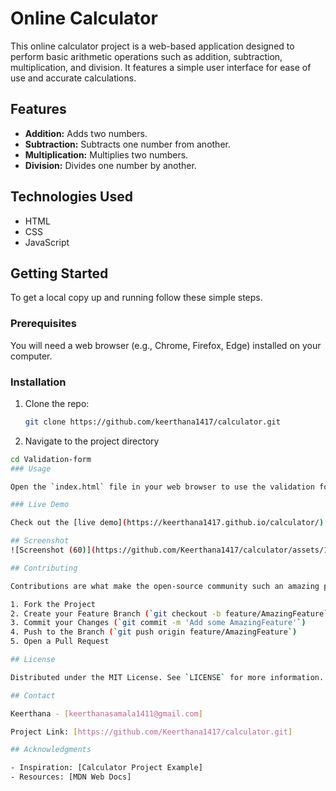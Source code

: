 # Online Calculator

This online calculator project is a web-based application designed to perform basic arithmetic operations such as addition, subtraction, multiplication, and division. It features a simple user interface for ease of use and accurate calculations.

## Features

- **Addition:** Adds two numbers.
- **Subtraction:** Subtracts one number from another.
- **Multiplication:** Multiplies two numbers.
- **Division:** Divides one number by another.

## Technologies Used

- HTML
- CSS
- JavaScript

## Getting Started

To get a local copy up and running follow these simple steps.

### Prerequisites

You will need a web browser (e.g., Chrome, Firefox, Edge) installed on your computer.

### Installation

1. Clone the repo:
   ```sh
   git clone https://github.com/keerthana1417/calculator.git
 2. Navigate to the project directory
   ```sh
   cd Validation-form
### Usage

Open the `index.html` file in your web browser to use the validation form.

### Live Demo

Check out the [live demo](https://keerthana1417.github.io/calculator/) of the calculator.

## Screenshot 
![Screenshot (60)](https://github.com/Keerthana1417/calculator/assets/126092175/f10a6fa2-8931-4663-9d02-142bc33e79a8)

## Contributing

Contributions are what make the open-source community such an amazing place to learn, inspire, and create. Any contributions you make are **greatly appreciated**.

1. Fork the Project
2. Create your Feature Branch (`git checkout -b feature/AmazingFeature`)
3. Commit your Changes (`git commit -m 'Add some AmazingFeature'`)
4. Push to the Branch (`git push origin feature/AmazingFeature`)
5. Open a Pull Request

## License

Distributed under the MIT License. See `LICENSE` for more information.

## Contact

Keerthana - [keerthanasamala1411@gmail.com]

Project Link: [https://github.com/Keerthana1417/calculator.git]

## Acknowledgments

- Inspiration: [Calculator Project Example]
- Resources: [MDN Web Docs]


